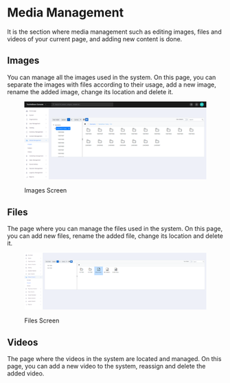 # Media Management

It is the section where media management such as editing images, files and videos of your current page, and adding new content is done.

## Images

You can manage all the images used in the system. On this page, you can separate the images with files according to their usage, add a new image, rename the added image, change its location and delete it.

<figure><img src="../../.gitbook/assets/image (2) (1) (1).png" alt=""><figcaption><p>Images Screen</p></figcaption></figure>

## Files

The page where you can manage the files used in the system. On this page, you can add new files, rename the added file, change its location and delete it.

<figure><img src="../../.gitbook/assets/folder.png" alt=""><figcaption><p>Files Screen</p></figcaption></figure>

## Videos

The page where the videos in the system are located and managed. On this page, you can add a new video to the system, reassign and delete the added video.
